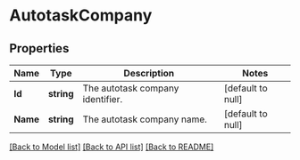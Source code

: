 # AutotaskCompany

## Properties
Name | Type | Description | Notes
------------ | ------------- | ------------- | -------------
**Id** | **string** | The autotask company identifier. | [default to null]
**Name** | **string** | The autotask company name. | [default to null]

[[Back to Model list]](../README.md#documentation-for-models) [[Back to API list]](../README.md#documentation-for-api-endpoints) [[Back to README]](../README.md)


